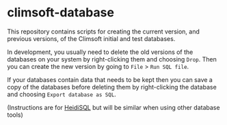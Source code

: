 # climsoft-database

This repository contains scripts for creating the current version, and previous versions, of the Climsoft initial and test databases.

In development, you usually need to delete the old versions of the databases on your system by right-clicking them and choosing `Drop`.
Then you can create the new version by going to `File` > `Run SQL file`.

If your databases contain data that needs to be kept then you can save a copy of the databases before deleting them by right-clicking
the database and choosing `Export database as SQL`.

(Instructions are for [HeidiSQL](https://www.heidisql.com/) but will be similar when using other database tools)

